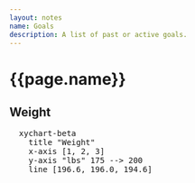 ```yaml
---
layout: notes
name: Goals
description: A list of past or active goals.
---
```

<h1>{{page.name}}</h1>


<h2>Weight</h2>

<pre class="mermaid" >
  xychart-beta
    title "Weight" 
    x-axis [1, 2, 3] 
    y-axis "lbs" 175 --> 200
    line [196.6, 196.0, 194.6]
</pre>
